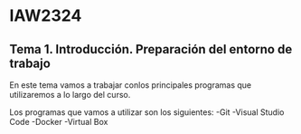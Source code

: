 # IAW2324
## Tema 1. Introducción. Preparación del entorno de trabajo

En este tema vamos a trabajar conlos principales programas que utilizaremos a lo largo del curso. 

Los programas que vamos a utilizar son los siguientes:
-Git
-Visual Studio Code
-Docker
-Virtual Box 